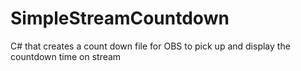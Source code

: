 # SimpleStreamCountdown
C# that creates a count down file for OBS to pick up and display the countdown time on stream
